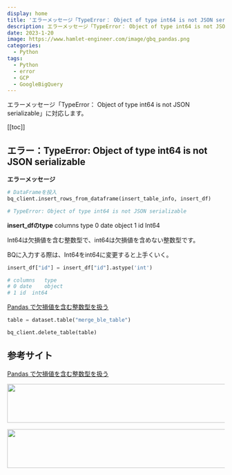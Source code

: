 ```yaml
---
display: home
title: 'エラーメッセージ「TypeError： Object of type int64 is not JSON serializable」'
description: エラーメッセージ「TypeError： Object of type int64 is not JSON serializable」に対応します
date: 2023-1-20
image: https://www.hamlet-engineer.com/image/gbq_pandas.png
categories: 
  - Python
tags:
  - Python
  - error
  - GCP
  - GoogleBigQuery
---
```

エラーメッセージ「TypeError： Object of type int64 is not JSON serializable」に対応します。
<!-- https://www.hamlet-engineer.com -->
<!-- ![](/image/ChordDiagram.png) -->

<!-- more -->

<ClientOnly>
  <CallInArticleAdsense />
</ClientOnly>

[[toc]]


## エラー：TypeError: Object of type int64 is not JSON serializable

**エラーメッセージ**
```python
# DataFrameを投入
bq_client.insert_rows_from_dataframe(insert_table_info, insert_df)

# TypeError: Object of type int64 is not JSON serializable
```

**insert_dfのtype**
columns	type
0	date	object
1	id	Int64

Int64は欠損値を含む整数型で、int64は欠損値を含めない整数型です。

BQに入力する際は、Int64をint64に変更すると上手くいく。

```python
insert_df["id"] = insert_df["id"].astype('int')

# columns	type
# 0	date	object
# 1	id	int64
```

[Pandas で欠損値を含む整数型を扱う](https://qiita.com/hoto17296/items/b6c90db4b9bcdb7b6d78)


```python
table = dataset.table("merge_ble_table")

bq_client.delete_table(table)
```

## 参考サイト
[Pandas で欠損値を含む整数型を扱う](https://qiita.com/hoto17296/items/b6c90db4b9bcdb7b6d78)


<ClientOnly>
  <CallInArticleAdsense />
</ClientOnly>

<!-- TechAcademy -->
<a href="//af.moshimo.com/af/c/click?a_id=2604050&p_id=1555&pc_id=2816&pl_id=29835&guid=ON" rel="nofollow" referrerpolicy="no-referrer-when-downgrade"><img src="//image.moshimo.com/af-img/0866/000000029835.jpg" width="728" height="90" style="border:none;"></a><img src="//i.moshimo.com/af/i/impression?a_id=2604050&p_id=1555&pc_id=2816&pl_id=29835" width="1" height="1" style="border:none;">

<!-- テックキャンプ -->
<a href="//af.moshimo.com/af/c/click?a_id=2641145&p_id=1770&pc_id=3386&pl_id=25847&guid=ON" rel="nofollow" referrerpolicy="no-referrer-when-downgrade"><img src="//image.moshimo.com/af-img/1115/000000025847.png" width="728" height="90" style="border:none;"></a><img src="//i.moshimo.com/af/i/impression?a_id=2641145&p_id=1770&pc_id=3386&pl_id=25847" width="1" height="1" style="border:none;">